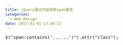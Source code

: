 ```yaml
---
title: jQuery通过内容获取span属性
categories:
  - Web Design
date: 2017-01-01 13:50:22
---
```

<pre>
$("span:contains('......')").attr("class");
</pre>
